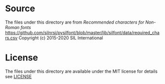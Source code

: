 # Source

The files under this directory are from
*Recommended characters for Non-Roman fonts*
https://github.com/silnrsi/pysilfont/blob/master/lib/silfont/data/required_chars.csv
Copyright (c) 2015-2020 SIL International

# License

The files under this directory are available under the
MIT license
for details see [LICENSE](LICENSE)
